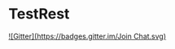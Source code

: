 # TestRest
[![Gitter](https://badges.gitter.im/Join Chat.svg)](https://gitter.im/juanrajava/TestRest?utm_source=badge&utm_medium=badge&utm_campaign=pr-badge)